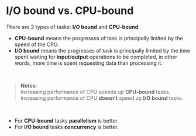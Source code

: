 # I/O bound vs. CPU-bound
There are 2 types of tasks: **I/O bound** and **CPU-bound**.<br>
- **CPU-bound** means the progresses of task is principally limited by the speed of the CPU.
- **I/O bound** means the progresses of task is principally limited by the time spent waiting for **input**/**output** operations to be completed, in other words, more time is spent requesting data than processing it.

<br>

> **Notes**: <br>
> Increasing performance of CPU speeds up **CPU-bound** tasks.<br>
> Increasing performance of CPU **doesn't** speed up **I/O bound** tasks.

<br>

- For **CPU-bound** tasks **parallelism** is better.
- For **I/O bound** tasks **concurrency** is better.
